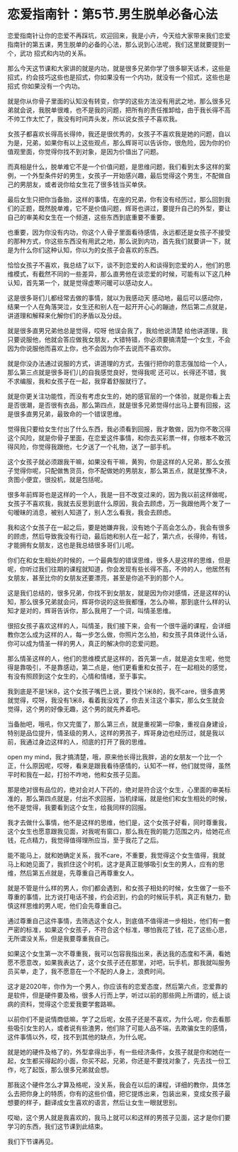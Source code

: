 # 恋爱指南针：第5节.男生脱单必备心法

恋爱指南针让你的恋爱不再踩坑，欢迎回来，我是小卉，今天给大家带来我们恋爱指南针的第五课，男生脱单的必备的心法，那么说到心法呢，我们这里就要提到一个，武功 招式和内功的关系。

那么今天这节课和大家讲的就是内功，就是很多兄弟你学了很多聊天话术，这些是招式，约会技巧这些也是招式，你如果没有一个内功，就没有一个招式，这些也是招式 你如果没有一个内功。

就是你从你骨子里面的认知没有转变，你学的这些方法没有用武之地，那么很多兄弟就会说，我脱单很难，也不是我的问题，把所有的责任推卸给，由于我长得不高不帅工作太忙了，我没有时间弄头发，所以说女孩子不喜欢我。

女孩子都喜欢长得高长得帅，我还是很优秀的，女孩子不喜欢我是她的问题，自以为是，兄弟，如果你有以上这些观点，那么辉哥可以告诉你，很危险，因为你的价值观里面，你觉得你找不到对象，是因为价值出了问题。

而真相是什么，脱单难它不是一个价值问题，是思维问题，我们看到太多这样的案例，一个外型条件好的男生，女孩子一开始感兴趣，最后觉得这个男生，不配做自己的男朋友，或者说你给女生花了很多钱当买单侠。

最后女生只把你当备胎，这样的事情，在座的兄弟，你有没有经历过，那么回到我们的正题，既然脱单难，它不是价值问题，辉哥也讲过，要提升自己的外型，要让自己的审美和女生在一个频道，这些东西到底重要不重要。

也重要，因为你没有内功，你这个人骨子里面看待感情，永远都还是女孩子不接受的那种方式，你这些东西没有用武之地，那么说到内功，首先我们就要讲一下，就是为什么你们这种认知，你以为的女孩子会喜欢的东西。

恰恰女孩子不喜欢，我总结了以下，谈不到恋爱的人和谈得到恋爱的人，他们的思维模式，有截然不同的一些差异，那么直男他在谈恋爱的时候，可能有以下这几种认知，首先第一个，就是觉得虚寒问暖可以感动女人。

这是很多哥们儿都经常去做的事情，就以为我感动天 感动地，最后可以感动你，结果一个人在角落哭泣，女生还和别人在一起开开心心的蹦迪，然后第二点就是，讲道理和解释来化解你们的矛盾以及分歧。

就是很多直男兄弟他总是觉得，哎呀 他误会我了，我给他说清楚 给他讲道理，我只要说服他，他就会答应做我女朋友，大错特错，你必须要搞清楚一个女生，不会因为你说服他而喜欢上你，也不会因为你不去说而不喜欢你。

就是你没办法通过说服的方式，讲道理的方式，去强行把你的意志强加给一个人，那么第三点就是很多哥们儿的自我感觉良好，觉得我呢 还可以，长得还不错，我不求编服，我和女孩子在一起，我穿着舒服就行了。

就是你更关注功能性，而没有考虑女生的，她的感官层的一个体验，就是你看上去是否很潮，是否很有衣品，那么第四点，就是很多兄弟觉得付出马上要有回报，这是很多直男兄弟，最致命的一个错误思维。

觉得我只要给女生付出了什么东西，我必须看到回报，我才敢做，因为你不敢沉得这个风险，就是你骨子里面，在恋爱这件事情，和你去买彩票一样，你根本不敢沉得风险，你觉得我跟他，七夕送了一个礼物，送了一部手机。

这个女孩子就必须跟我干嘛，如果没有干嘛，黄狗，你是这样的人兄弟，那么女孩子觉得你呢，只配做售货员，你不配做她的男朋友，那么第五点，就是犹豫不决，贪图小便宜，很投机，就是包括呢。

很多年前辉哥也是这样的一个人，我是一目不改变过来的，因为我以前这样做呢，女孩子不喜欢我，我就去反思到底什么原因，我会去顾虑，万一我跟他两个发了一句暧昧的消息，被别人知道了，别人怎么看我，我会去顾虑。

我和这个女孩子在一起之后，要是她嫌弃我，没有她个子高会怎么办，我会有很多的顾虑，然后导致我没有行动，最后她和别人在一起了，第六点，长得帅，有钱，才能拥有女朋友，这也是我总结很多哥们儿呢。

你们在和女生相处的时候的，一个最典型的错误思维，很多人是这样的思维，但是呢，你听过我们往期的课程就知道，你会发现有些长得不高，不帅的人，他居然有女朋友，甚至比你的女朋友还要漂亮，甚至是你追不到的那个人。

这是我们总结的，很多兄弟，你找不到女朋友，就是因为你对感情，还是这样的认知，那么很多兄弟就会问，辉哥你说的这些我都懂，怎么办嘛，那到底什么样的认知才是对的，辉哥告诉你，那么我用了一个词，叫情圣思维。

很招女孩子喜欢这样的人，叫情圣，我们接下来，会有一个很牛逼的课程，会详细教你怎么成为这样的人，每一步怎么做，你照片怎么拍，和女孩子具体说什么话，你可以成为情圣一样的男人，真正的解决你的恋爱问题。

那么情圣这样的人，他们的思维模式是这样的，首先第一点，就是追女生呢，他觉得是靠吸引，不是靠感动，第二点是，他们更看重和女孩子，在一起相处的感觉，有没有照顾到这个女生的，心情和情绪，至于事实。

我到底是不是1米8，这个女孩子嘴巴上说，要找个1米8的，我不care，很多直男就觉得，哎呀，我没有1米8，看着我没戏了，你去关注这个事实，那么女生就会觉得，这个男的好像无趣，这个男的就先养着吧。

当备胎吧，哦吼，你又完蛋了，那么第三点，就是重视第一印象，重视自身建设，特别是品位提升，情圣级的男人，这样的男孩子，辉哥身边也经历过，就是我以前，我通过身边这样的人，彻底的打开了我的思维。

open my mind，我才搞清楚，哦，原来他长得比我胖，追的女朋友一个比一个正，什么原因呢，哎呀，看来是跟我看待感情的，认知不一样，他们就觉得，虽然平时和我在一起，打扮不咋地，他和女孩子见面。

那是绝对很有品位的，绝对会对人下药的，绝对是符合这个女生，心里面的审美标准的，那么第四点就是，付出不求回报，当机绿端，就是他们和女生相处的时候，他不是觉得，我要看到这个女生，给我同样的回报。

我才去做什么事情，他不是这样的思维，他们是，这个女孩子好看，同时尊重我，这个女生也愿意跟我见面，对我呢有窗口，那么我在我的能力范围之内，给她花点钱，花点精力，我觉得值得理所应当，至于我花了之后。

能不能马上，就和她确定关系，我不care，不重要，我觉得这个女生值得，我就马上和她见面了，我抓住这个时机，这才是真正能够吸引女生的男人，应有的思维，然后第五点就是，先尊重自己再尊重女人。

就是不管是什么样的男人，你们都会遇到，和女孩子相处的时候，女生做了一些不尊重的事情，比方说打电话不接，约会迟到，约会的时候玩手机，真正有魅力，勤慎这样思维的男人呢，他们会先尊重自己。

通过尊重自己这件事情，去筛选这个女人，到底值不值得进一步相处，他们有一套严密的标准，如果这个女孩子，不符合这个标准，哪怕我花了钱，花了这些心思，无所谓没关系，但是我要尊重我自己。

如果这个女生第一次不尊重我，我可以包容我指出来，表达我的态度和不满，看她愿不愿意改，如果我表达了，这个女孩子还在那里，对吧，玩手机，那我就叫服务员买单，走了，我不愿意在一个不配的人身上，浪费时间。

这才是2020年，你作为一个男人，你应该有的恋爱态度，然后第六点，恋爱靠的是软件，但是硬件要及格，很多人行而上学，听过以前的那些网上所谓的，纸上谈病的资料，觉得这个恋爱我要学套路嘛。

以前你们不是说情商低嘛，学了之后呢，女孩子还是不喜欢，为什么呢，你去看那些吸引女生的人，或者说有些渣男，他们除了可能人品不端，去欺骗女生的感情，这件事情以外，哎，找不到其他的缺点，为什么呢。

就是她的硬件及格了的，外型拿得出手，有一些经济条件，女孩子就是你和她在一起，女生都买得起的小面，你买不起，兄弟，你还是不要找对象了，先去找一份工作，吃了起饭，那么很多兄弟就会想。

那我这个硬件怎么才算及格呢，没关系，我会在以后的课程，详细的教你，具体怎么去把你身上的特质，你有的这些价值，把它提炼出来，包装出来，变成女孩子最想要的样子，翻译成女生喜欢的语言，然后让女生一眼就思别。

哎呦，这个男人就是我喜欢的，我马上就可以和这样的男孩子见面，这才是你们要学习的东西，我们这节课到此结束。

我们下节课再见。